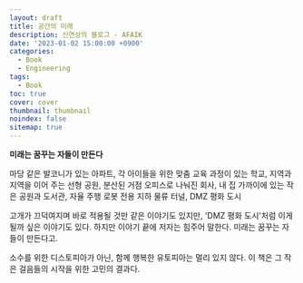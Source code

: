 ```yaml
---
layout: draft
title: 공간의 미래
description: 신연상의 블로그 - AFAIK
date: '2023-01-02 15:00:00 +0900'
categories:
  - Book
  - Engineering
tags:
  - Book
toc: true
cover: cover
thumbnail: thumbnail
noindex: false
sitemap: true
---
```


**미래는 꿈꾸는 자들이 만든다**

마당 같은 발코니가 있는 아파트, 각 아이들을 위한 맞춤 교육 과정이 있는 학교, 지역과 지역을 이어 주는 선형 공원, 분산된 거점 오피스로 나눠진 회사, 내 집 가까이에 있는 작은 공원과 도서관, 자율 주행 로봇 전용 지하 물류 터널, DMZ 평화 도시

고개가 끄덕여지며 바로 적용될 것만 같은 이야기도 있지만, 'DMZ 평화 도시'처럼 이게 될까 싶은 이야기도 있다. 하지만 이야기 끝에 저자는 힘주어 말한다. 미래는 꿈꾸는 자들이 만든다고.

소수를 위한 디스토피아가 아닌, 함께 행복한 유토피아는 멀리 있지 않다. 이 책은 그 작은 걸음들의 시작을 위한 고민의 결과다.

<!-- more -->